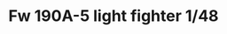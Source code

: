 ---
layout: product
title: "Fw 190A-5 light fighter 1/48"
price: "3800" 
desc: "Maketa"
img_path: "/assets/img/82143.webp"
brand: "EDUARD"
available: true
special_offer: false
new: false
soon: false
cat: "010000"
subcat: "010400"
subsubcat: "00"
sifra: "82143"
popular: false
spec: false
---